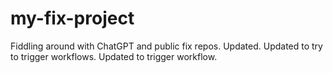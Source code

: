 # my-fix-project
Fiddling around with ChatGPT and public fix repos.
Updated.
Updated to try to trigger workflows.
Updated to trigger workflow.